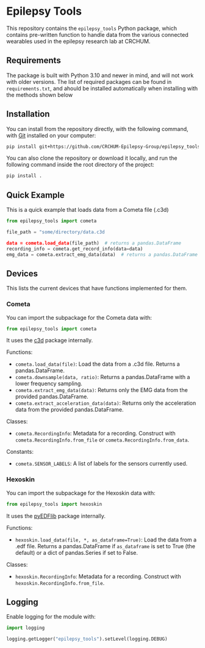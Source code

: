 # Epilepsy Tools

This repository contains the `epilepsy_tools` Python package, which contains pre-written function to handle data from the various connected wearables used in the epilepsy research lab at CRCHUM.

## Requirements

The package is built with Python 3.10 and newer in mind, and will not work with older versions.
The list of required packages can be found in `requirements.txt`, and ahould be installed automatically when installing with the methods shown below

## Installation

You can install from the repository directly, with the following command, with [Git](https://git-scm.com/downloads) installed on your computer:
```sh
pip install git+https://github.com/CRCHUM-Epilepsy-Group/epilepsy_tools.git
```

You can also clone the repository or download it locally, and run the following command inside the root directory of the project:
```sh
pip install .
```

## Quick Example

This is a quick example that loads data from a Cometa file (.c3d)

```py
from epilepsy_tools import cometa

file_path = "some/directory/data.c3d

data = cometa.load_data(file_path)  # returns a pandas.DataFrame
recording_info = cometa.get_record_info(data=data)
emg_data = cometa.extract_emg_data(data)  # returns a pandas.DataFrame
```

## Devices

This lists the current devices that have functions implemented for them.

### Cometa

You can import the subpackage for the Cometa data with:
```py
from epilepsy_tools import cometa
```
It uses the [c3d](https://pypi.org/project/c3d/) package internally.

Functions:

- `cometa.load_data(file)`: Load the data from a .c3d file. Returns a pandas.DataFrame.
- `cometa.downsample(data, ratio)`: Returns a pandas.DataFrame with a lower frequency sampling.
- `cometa.extract_emg_data(data)`: Returns only the EMG data from the provided pandas.DataFrame.
- `cometa.extract_acceleration_data(data)`: Returns only the acceleration data from the provided pandas.DataFrame.

Classes:

- `cometa.RecordingInfo`: Metadata for a recording. Construct with `cometa.RecordingInfo.from_file` or `cometa.RecordingInfo.from_data`.

Constants:

- `cometa.SENSOR_LABELS`: A list of labels for the sensors currently used.

### Hexoskin

You can import the subpackage for the Hexoskin data with:
```py
from epilepsy_tools import hexoskin
```
It uses the [pyEDFlib](https://pypi.org/project/pyEDFlib/) package internally.

Functions:

- `hexoskin.load_data(file, *, as_dataframe=True)`: Load the data from a .edf file. Returns a pandas.DataFrame if `as_dataframe` is set to True (the default) or a dict of pandas.Series if set to False.

Classes:

- `hexoskin.RecordingInfo`: Metadata for a recording. Construct with `hexoskin.RecordingInfo.from_file`.

## Logging

Enable logging for the module with:

```py
import logging

logging.getLogger("epilepsy_tools").setLevel(logging.DEBUG)
```
